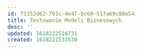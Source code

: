 ```yaml
---
id: 73352d62-791c-4e4f-bc68-517a69c80e54
title: Testowanie Modeli Biznesowych
desc: ''
updated: 1618222516731
created: 1618221533530
---
```

